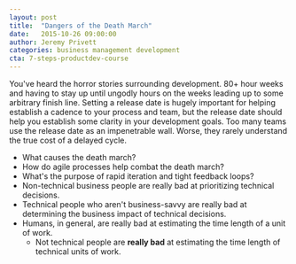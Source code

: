 ```yaml
---
layout: post
title:  "Dangers of the Death March"
date:   2015-10-26 09:00:00
author: Jeremy Privett
categories: business management development
cta: 7-steps-productdev-course
---
```

You've heard the horror stories surrounding development. 80+ hour weeks and having to stay up until ungodly hours on the weeks leading up to some arbitrary finish line. Setting a release date is hugely important for helping establish a cadence to your process and team, but the release date should help you establish some clarity in your development goals. Too many teams use the release date as an impenetrable wall. Worse, they rarely understand the true cost of a delayed cycle.



- What causes the death march?
- How do agile processes help combat the death march?
- What's the purpose of rapid iteration and tight feedback loops?
- Non-technical business people are really bad at prioritizing technical decisions.
- Technical people who aren't business-savvy are really bad at determining the business impact of technical decisions.
- Humans, in general, are really bad at estimating the time length of a unit of work.
  - Not technical people are **really bad** at estimating the time length of technical units of work.
